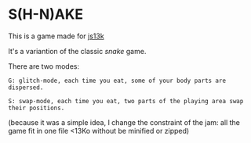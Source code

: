 # S(H-N)AKE

This is a game made for [js13k](http://js13kgames.com)

It's a variantion of the classic *snake* game.

There are two modes:

	G: glitch-mode, each time you eat, some of your body parts are dispersed.
	
	S: swap-mode, each time you eat, two parts of the playing area swap their positions.

(because it was a simple idea, I change the constraint of the jam: all the game fit in one file <13Ko without be minified or zipped)

